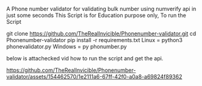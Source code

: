 A Phone number validator for validating bulk number using numverify api in just some seconds
This Script is for Education purpose only,
To run the Script 

git clone https://github.com/TheRealInvicible/Phonenumber-validator.git
cd Phonenumber-validator
pip install -r requirements.txt
Linux = python3 phonevalidator.py
Windows = py phonumber.py

below is attachecked vid how to run the script and get the api.


https://github.com/TheRealInvicible/Phonenumber-validator/assets/154462570/1e2111a6-67ff-42f0-a0a8-a69824f89362

